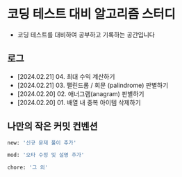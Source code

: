 # 코딩 테스트 대비 알고리즘 스터디
- 코딩 테스트를 대비하여 공부하고 기록하는 공간입니다

## 로그
- [2024.02.21] 04. 최대 수익 계산하기
- [2024.02.21] 03. 팰린드롬 / 회문 (palindrome) 판별하기
- [2024.02.20] 02. 애너그램(anagram) 판별하기
- [2024.02.20] 01. 배열 내 중복 아이템 삭제하기

## 나만의 작은 커밋 컨벤션
```bash
new: '신규 문제 풀이 추가'

mod: '오타 수정 및 설명 추가'

chore: '그 외'
```

